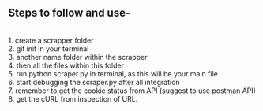 <h2>Steps to follow and use-</h2><br>
1. create a scrapper folder<br>
2. git init in your terminal<br>
3. another name folder within the scrapper<br>
4. then all the files within this folder<br>
5. run python scraper.py in terminal, as this will be your main file<br>
6. start debugging the scraper.py after all integration<br>
7. remember to get the cookie status from API (suggest to use postman API)<br>
8. get the cURL from inspection of URL.
